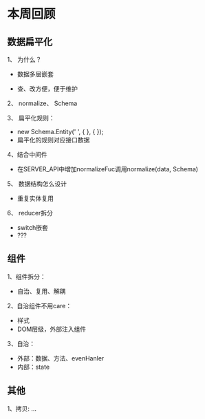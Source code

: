 # 本周回顾

## 数据扁平化
1、 为什么？ 

* 数据多层嵌套

* 查、改方便，便于维护

2、 normalize、 Schema

3、 扁平化规则：
* new Schema.Entity(' ', { }, { });
* 扁平化的规则对应接口数据

4、结合中间件
* 在SERVER_API中增加normalizeFuc调用normalize(data, Schema)

5、 数据结构怎么设计
* 重复实体复用

6、 reducer拆分
* switch嵌套
* ???

## 组件
1、组件拆分：
* 自治、复用、解耦

2、自治组件不用care：
* 样式
* DOM层级，外部注入组件

3、自治：
* 外部：数据、方法、evenHanler
* 内部：state

## 其他
1、拷贝: ...